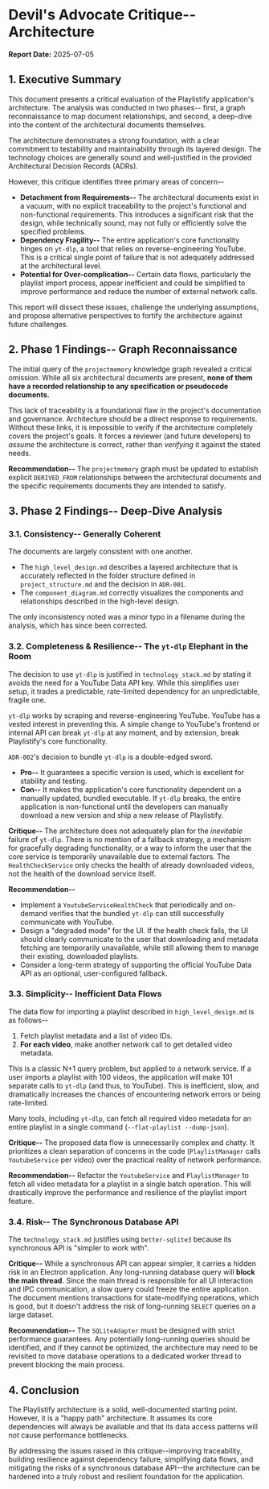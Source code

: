 # Devil's Advocate Critique-- Architecture

**Report Date:** 2025-07-05

## 1. Executive Summary

This document presents a critical evaluation of the Playlistify application's architecture. The analysis was conducted in two phases-- first, a graph reconnaissance to map document relationships, and second, a deep-dive into the content of the architectural documents themselves.

The architecture demonstrates a strong foundation, with a clear commitment to testability and maintainability through its layered design. The technology choices are generally sound and well-justified in the provided Architectural Decision Records (ADRs).

However, this critique identifies three primary areas of concern--
*   **Detachment from Requirements--** The architectural documents exist in a vacuum, with no explicit traceability to the project's functional and non-functional requirements. This introduces a significant risk that the design, while technically sound, may not fully or efficiently solve the specified problems.
*   **Dependency Fragility--** The entire application's core functionality hinges on `yt-dlp`, a tool that relies on reverse-engineering YouTube. This is a critical single point of failure that is not adequately addressed at the architectural level.
*   **Potential for Over-complication--** Certain data flows, particularly the playlist import process, appear inefficient and could be simplified to improve performance and reduce the number of external network calls.

This report will dissect these issues, challenge the underlying assumptions, and propose alternative perspectives to fortify the architecture against future challenges.

## 2. Phase 1 Findings-- Graph Reconnaissance

The initial query of the `projectmemory` knowledge graph revealed a critical omission. While all six architectural documents are present, **none of them have a recorded relationship to any specification or pseudocode documents.**

This lack of traceability is a foundational flaw in the project's documentation and governance. Architecture should be a direct response to requirements. Without these links, it is impossible to verify if the architecture completely covers the project's goals. It forces a reviewer (and future developers) to *assume* the architecture is correct, rather than *verifying* it against the stated needs.

**Recommendation--** The `projectmemory` graph must be updated to establish explicit `DERIVED_FROM` relationships between the architectural documents and the specific requirements documents they are intended to satisfy.

## 3. Phase 2 Findings-- Deep-Dive Analysis

### 3.1. Consistency-- Generally Coherent

The documents are largely consistent with one another.
*   The `high_level_design.md` describes a layered architecture that is accurately reflected in the folder structure defined in `project_structure.md` and the decision in `ADR-001`.
*   The `component_diagram.md` correctly visualizes the components and relationships described in the high-level design.

The only inconsistency noted was a minor typo in a filename during the analysis, which has since been corrected.

### 3.2. Completeness & Resilience-- The `yt-dlp` Elephant in the Room

The decision to use `yt-dlp` is justified in `technology_stack.md` by stating it avoids the need for a YouTube Data API key. While this simplifies user setup, it trades a predictable, rate-limited dependency for an unpredictable, fragile one.

`yt-dlp` works by scraping and reverse-engineering YouTube. YouTube has a vested interest in preventing this. A simple change to YouTube's frontend or internal API can break `yt-dlp` at any moment, and by extension, break Playlistify's core functionality.

`ADR-002`'s decision to bundle `yt-dlp` is a double-edged sword.
*   **Pro--** It guarantees a specific version is used, which is excellent for stability and testing.
*   **Con--** It makes the application's core functionality dependent on a manually updated, bundled executable. If `yt-dlp` breaks, the entire application is non-functional until the developers can manually download a new version and ship a new release of Playlistify.

**Critique--** The architecture does not adequately plan for the *inevitable* failure of `yt-dlp`. There is no mention of a fallback strategy, a mechanism for gracefully degrading functionality, or a way to inform the user that the core service is temporarily unavailable due to external factors. The `HealthCheckService` only checks the health of already downloaded videos, not the health of the download service itself.

**Recommendation--**
*   Implement a `YoutubeServiceHealthCheck` that periodically and on-demand verifies that the bundled `yt-dlp` can still successfully communicate with YouTube.
*   Design a "degraded mode" for the UI. If the health check fails, the UI should clearly communicate to the user that downloading and metadata fetching are temporarily unavailable, while still allowing them to manage their existing, downloaded playlists.
*   Consider a long-term strategy of supporting the official YouTube Data API as an optional, user-configured fallback.

### 3.3. Simplicity-- Inefficient Data Flows

The data flow for importing a playlist described in `high_level_design.md` is as follows--
1.  Fetch playlist metadata and a list of video IDs.
2.  **For each video**, make another network call to get detailed video metadata.

This is a classic N+1 query problem, but applied to a network service. If a user imports a playlist with 100 videos, the application will make 101 separate calls to `yt-dlp` (and thus, to YouTube). This is inefficient, slow, and dramatically increases the chances of encountering network errors or being rate-limited.

Many tools, including `yt-dlp`, can fetch all required video metadata for an entire playlist in a single command (`--flat-playlist --dump-json`).

**Critique--** The proposed data flow is unnecessarily complex and chatty. It prioritizes a clean separation of concerns in the code (`PlaylistManager` calls `YoutubeService` per video) over the practical reality of network performance.

**Recommendation--** Refactor the `YoutubeService` and `PlaylistManager` to fetch all video metadata for a playlist in a single batch operation. This will drastically improve the performance and resilience of the playlist import feature.

### 3.4. Risk-- The Synchronous Database API

The `technology_stack.md` justifies using `better-sqlite3` because its synchronous API is "simpler to work with".

**Critique--** While a synchronous API can appear simpler, it carries a hidden risk in an Electron application. Any long-running database query will **block the main thread**. Since the main thread is responsible for all UI interaction and IPC communication, a slow query could freeze the entire application. The document mentions transactions for state-modifying operations, which is good, but it doesn't address the risk of long-running `SELECT` queries on a large dataset.

**Recommendation--** The `SQLiteAdapter` must be designed with strict performance guarantees. Any potentially long-running queries should be identified, and if they cannot be optimized, the architecture may need to be revisited to move database operations to a dedicated worker thread to prevent blocking the main process.

## 4. Conclusion

The Playlistify architecture is a solid, well-documented starting point. However, it is a "happy path" architecture. It assumes its core dependencies will always be available and that its data access patterns will not cause performance bottlenecks.

By addressing the issues raised in this critique--improving traceability, building resilience against dependency failure, simplifying data flows, and mitigating the risks of a synchronous database API--the architecture can be hardened into a truly robust and resilient foundation for the application.